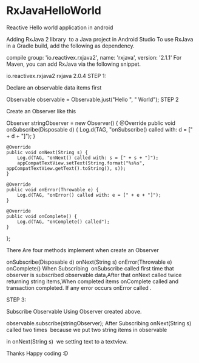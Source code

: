 # RxJavaHelloWorld

Reactive Hello world application in android

Adding RxJava 2 library  to a Java project in Android Studio
To use RxJava in a Gradle build, add the following as dependency.

compile group: 'io.reactivex.rxjava2', name: 'rxjava', version: '2.1.1'
For Maven, you can add RxJava via the following snippet.

<dependency>
    <groupId>io.reactivex.rxjava2</groupId>
    <artifactId>rxjava</artifactId>
    <version>2.0.4</version>
</dependency>
STEP 1:

Declare an observable data items first

Observable<String> observable = Observable.just("Hello ", " World");
STEP 2

Create an Observer like this

Observer<String> stringObserver = new Observer<String>() {
    @Override
    public void onSubscribe(Disposable d) {
        Log.d(TAG, "onSubscribe() called with: d = [" + d + "]");
    }

    @Override
    public void onNext(String s) {
        Log.d(TAG, "onNext() called with: s = [" + s + "]");
        appCompatTextView.setText(String.format("%s%s", appCompatTextView.getText().toString(), s));
    }

    @Override
    public void onError(Throwable e) {
        Log.d(TAG, "onError() called with: e = [" + e + "]");
    }

    @Override
    public void onComplete() {
        Log.d(TAG, "onComplete() called");
    }
};

There Are four methods implement when create an Observer

onSubscribe(Disposable d)
onNext(String s)
onError(Throwable e)
onComplete()
When Subscribing  onSubscribe called first time that observer is subscribed observable data,After that onNext called twice returning string items,When completed items onComplete called and transaction completed. If any error occurs onError called .

STEP 3:

Subscribe Observable Using Observer created above.

observable.subscribe(stringObserver);
After Subscribing onNext(String s) called two times  because we put two string items in observable

in onNext(String s)  we setting text to a textview.





Thanks Happy coding :D


